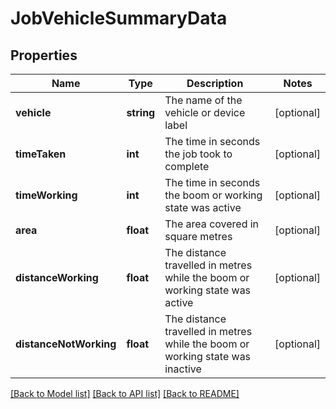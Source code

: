 # JobVehicleSummaryData

## Properties
Name | Type | Description | Notes
------------ | ------------- | ------------- | -------------
**vehicle** | **string** | The name of the vehicle or device label | [optional] 
**timeTaken** | **int** | The time in seconds the job took to complete | [optional] 
**timeWorking** | **int** | The time in seconds the boom or working state was active | [optional] 
**area** | **float** | The area covered in square metres | [optional] 
**distanceWorking** | **float** | The distance travelled in metres while the boom or working state was active | [optional] 
**distanceNotWorking** | **float** | The distance travelled in metres while the boom or working state was inactive | [optional] 

[[Back to Model list]](../README.md#documentation-for-models) [[Back to API list]](../README.md#documentation-for-api-endpoints) [[Back to README]](../README.md)


